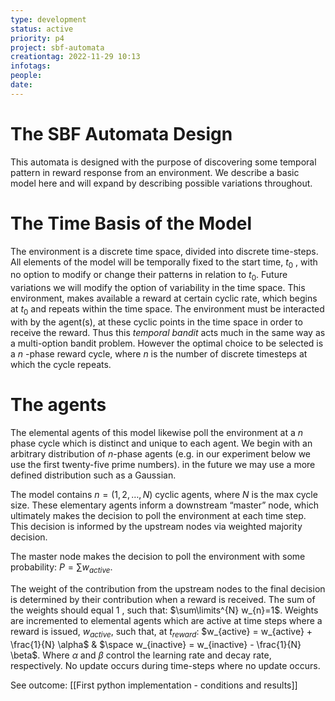 ```yaml
---
type: development
status: active
priority: p4
project: sbf-automata
creationtag: 2022-11-29 10:13
infotags:
people:
date:
---
```


# The SBF Automata Design
This automata is designed with the purpose of discovering some temporal pattern in reward response from an environment. We describe a basic model here and will expand by describing possible variations throughout.

# The Time Basis of the Model 
The environment is a discrete time space, divided into discrete time-steps. All elements of the model will be temporally fixed to the start time, $t_0$ , with no option to modify or change their patterns in relation to $t_0$.  Future variations we will modify the option of variability in the time space. This environment, makes available a reward at certain cyclic rate, which begins at $t_0$ and repeats within the time space. The environment must be interacted with by the agent(s), at these cyclic points in the time space in order to receive the reward. Thus this *temporal bandit* acts much in the same way as a multi-option bandit problem. However the optimal choice to be selected is a $n$ -phase reward cycle, where $n$ is the number of discrete timesteps at which the cycle repeats.

# The agents
The elemental agents of this model likewise poll the environment at a $n$ phase cycle which is distinct and unique to each agent. We begin with an arbitrary distribution of $n$-phase agents (e.g. in our experiment below we use the first twenty-five prime numbers). in the future we may use a more defined distribution such as a Gaussian.

The model contains $n = (1, 2, …, N)$ cyclic agents, where $N$ is the max cycle size. These elementary agents inform a downstream “master” node, which ultimately makes the decision to poll the environment at each time step. This decision is informed by the upstream nodes via weighted majority decision.

The master node makes the decision to poll the environment with some probability:  $P = \sum w_{active}$.

The weight of the contribution from the upstream nodes to the final decision is determined by their contribution when a reward is received. The sum of the weights should equal 1 , such that:  $\sum\limits^{N} w_{n}=1$. Weights are incremented to elemental agents which are active at time steps where a reward is issued, $w_{active}$, such that, at $t_{reward}$:  $w_{active} = w_{active} + \frac{1}{N} \alpha$  & $\space w_{inactive} = w_{inactive} - \frac{1}{N} \beta$. Where  $\alpha$ and $\beta$ control the learning rate and decay rate, respectively. No update occurs during time-steps where no update occurs.


See outcome: [[First python implementation - conditions and results]]